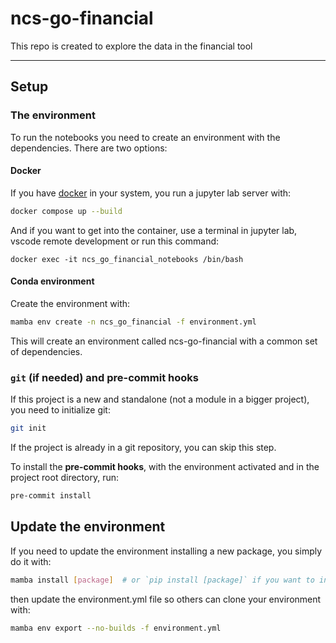 ncs-go-financial
==============================

This repo is created to explore the data in the financial tool

--------

## Setup

### The environment

To run the notebooks you need to create an environment with the dependencies. There are two options:

#### Docker

If you have [docker](https://docs.docker.com/engine/install/) in your system,
you run a jupyter lab server with:

``` bash
docker compose up --build
```

And if you want to get into the container, use a terminal in jupyter lab,
vscode remote development or run this command:

```shell
docker exec -it ncs_go_financial_notebooks /bin/bash
```

#### Conda environment

Create the environment with:

``` bash
mamba env create -n ncs_go_financial -f environment.yml
```

This will create an environment called ncs-go-financial with a common set of dependencies.

### `git` (if needed) and pre-commit hooks

If this project is a new and standalone (not a module in a bigger project), you need to initialize git:

``` bash
git init
```

If the project is already in a git repository, you can skip this step.

To install the **pre-commit hooks**, with the environment activated and in the project root directory, run:

``` bash
pre-commit install
```

## Update the environment

If you need to update the environment installing a new package, you simply do it with:

``` bash
mamba install [package]  # or `pip install [package]` if you want to install it via pip
```

then update the environment.yml file so others can clone your environment with:

``` bash
mamba env export --no-builds -f environment.yml
```
